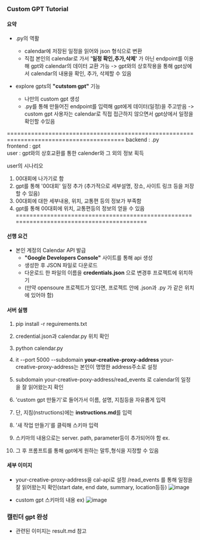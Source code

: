 ### Custom GPT Tutorial

#### 요약
- .py의 역활
  - calendar에 저장된 일정을 읽어와 json 형식으로 변환
  - 직접 본인의 calendar로 가서 **'일정 확인,추가,삭제'** 가 아닌 endpoint를 이용해 gpt와 calendar의 데이터 교환 가능
  -> gpt와의 상호작용을 통해 gpt상에서 calendar의 내용을 확인, 추가, 삭제할 수 있음

- explore gpts의 **"cutstom gpt"** 기능 
  - 나만의 custom gpt 생성 
  - .py를 통해 만들어진 endpoint를 입력해 gpt에게 데이터(일정)을 주고받음
    -> custom gpt 사용자는 calendar로 직접 접근하지 않으면서 gpt상에서 일정을 확인할 수있음

========================================================================================
backend : .py  
frontend : gpt  
user : gpt와의 상호교환를 통한 calender와 그 외의 정보 획득

user의 시나리오 
1) 00대회에 나가기로 함
2) gpt를 통해 '00대회' 일정 추가 (추가적으로 세부설명, 장소, 사이트 링크 등을 저장할 수 있음)
3) 00대회에 대한 세부내용, 위치, 교통편 등의 정보가 부족함
4) gpt를 통해 00대회에 위치, 교통편등의 정보의 얻을 수 있음
=========================================================================================

#### 선행 요건
- 본인 계정의 Calendar API 발급
    -  **"Google Developers Console"** 사이트를 통해 api 생성
    -  생성한 후 JSON 파일로 다운로드
    -  다운로드 한 파일의 이름을 **credentials.json** 으로 변경후 프로젝트에 위치하기
    -  (만약 opensoure 프로젝트가 있다면, 프로젝트 안에 .json과 .py 가 같은 위치에 있어야 함)

#### 서버 실행

1. pip install -r reguirements.txt
2. credential.json과 calendar.py 위치 확인
3. python calendar.py
4. it --port 5000 --subdomain **your-creative-proxy-address**
your-creative-proxy-address는 본인이 명명한 address주소로 설정

5. subdomain your-creative-poxy-address/read_events 로 calendar의 일정을 잘 읽어왔는지 확인
6. 'custom gpt 만들기'로 들어가서 이름, 설명, 지침등을 자유롭게 입력
7. 단, 지침(nstructions)에는 **instructions.md**를 입력
8. '새 작업 만들기'를 클릭해 스키마 입력
9. 스키마의 내용으로는 server. path, parameter등이 추가되어야 함
ex. 

10. 그 후 프롬프트를 통해 gpt에게 원하는 말투,형식을 지정할 수 있음 


#### 세부 이미지
- your-creative-proxy-address을 cal-api로 설정 
/read_events 를 통해 일정을 잘 읽어왔는지 확인(start date, end date, summary, location등등)
![image](https://github.com/jii1n/opensource_project/assets/170122957/0fc3c08f-5700-48e1-94e0-035ae20ac930)

- custom gpt 스키마의 내용
ex)
![image](https://github.com/jii1n/opensource_project/assets/170122957/9215f340-cb3a-4112-ac5a-2dea174707f7)



### 캘린더 gpt 완성
- 관련된 이미지는 result.md 참고 
